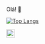 Olá!  👋


[![Top Langs](https://github-readme-stats.vercel.app/api/top-langs/?username=LarissaDepa)](https://github.com/LarissaDepa/github-readme-stats)




<a href="https://www.linkedin.com/in/larissadepa/">
  <img align="left" alt="Shreya's LinkedIn" width="22px" src="https://cdn.jsdelivr.net/npm/simple-icons@v3/icons/linkedin.svg" />
</a>

